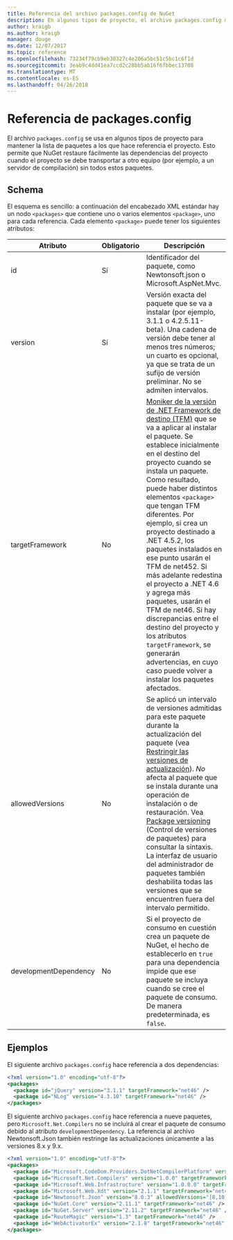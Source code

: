 ```yaml
---
title: Referencia del archivo packages.config de NuGet
description: En algunos tipos de proyecto, el archivo packages.config mantiene la lista de paquetes de NuGet usados en el proyecto.
author: kraigb
ms.author: kraigb
manager: douge
ms.date: 12/07/2017
ms.topic: reference
ms.openlocfilehash: 73234f79cb9eb30327c4e206a5bc51c5bc1c6f1d
ms.sourcegitcommit: 3eab9c4dd41ea7ccd2c28bb5ab16f6fbbec13708
ms.translationtype: MT
ms.contentlocale: es-ES
ms.lasthandoff: 04/26/2018
---
```

# <a name="packagesconfig-reference"></a>Referencia de packages.config

El archivo `packages.config` se usa en algunos tipos de proyecto para mantener la lista de paquetes a los que hace referencia el proyecto. Esto permite que NuGet restaure fácilmente las dependencias del proyecto cuando el proyecto se debe transportar a otro equipo (por ejemplo, a un servidor de compilación) sin todos estos paquetes.

## <a name="schema"></a>Schema

El esquema es sencillo: a continuación del encabezado XML estándar hay un nodo `<packages>` que contiene uno o varios elementos `<package>`, uno para cada referencia. Cada elemento `<package>` puede tener los siguientes atributos:

| Atributo | Obligatorio | Descripción |
| --- | --- | --- |
| id | Sí | Identificador del paquete, como Newtonsoft.json o Microsoft.AspNet.Mvc. | 
| version | Sí | Versión exacta del paquete que se va a instalar (por ejemplo, 3.1.1 o 4.2.5.11-beta). Una cadena de versión debe tener al menos tres números; un cuarto es opcional, ya que se trata de un sufijo de versión preliminar. No se admiten intervalos. | 
| targetFramework | No | [Moniker de la versión de .NET Framework de destino (TFM)](target-frameworks.md) que se va a aplicar al instalar el paquete. Se establece inicialmente en el destino del proyecto cuando se instala un paquete. Como resultado, puede haber distintos elementos `<package>` que tengan TFM diferentes. Por ejemplo, si crea un proyecto destinado a .NET 4.5.2, los paquetes instalados en ese punto usarán el TFM de net452. Si más adelante redestina el proyecto a .NET 4.6 y agrega más paquetes, usarán el TFM de net46. Si hay discrepancias entre el destino del proyecto y los atributos `targetFramework`, se generarán advertencias, en cuyo caso puede volver a instalar los paquetes afectados. | 
| allowedVersions | No | Se aplicó un intervalo de versiones admitidas para este paquete durante la actualización del paquete (vea [Restringir las versiones de actualización](../consume-packages/reinstalling-and-updating-packages.md#constraining-upgrade-versions)). *No* afecta al paquete que se instala durante una operación de instalación o de restauración. Vea [Package versioning](../reference/package-versioning.md#version-ranges-and-wildcards) (Control de versiones de paquetes) para consultar la sintaxis. La interfaz de usuario del administrador de paquetes también deshabilita todas las versiones que se encuentren fuera del intervalo permitido. | 
| developmentDependency | No | Si el proyecto de consumo en cuestión crea un paquete de NuGet, el hecho de establecerlo en `true` para una dependencia impide que ese paquete se incluya cuando se cree el paquete de consumo. De manera predeterminada, es `false`. | 

## <a name="examples"></a>Ejemplos

El siguiente archivo `packages.config` hace referencia a dos dependencias:

```xml
<?xml version="1.0" encoding="utf-8"?>
<packages>
  <package id="jQuery" version="3.1.1" targetFramework="net46" />
  <package id="NLog" version="4.3.10" targetFramework="net46" />
</packages>
```

El siguiente archivo `packages.config` hace referencia a nueve paquetes, pero `Microsoft.Net.Compilers` no se incluirá al crear el paquete de consumo debido al atributo `developmentDependency`. La referencia al archivo Newtonsoft.Json también restringe las actualizaciones únicamente a las versiones 8.x y 9.x.

```xml
<?xml version="1.0" encoding="utf-8"?>
<packages>
  <package id="Microsoft.CodeDom.Providers.DotNetCompilerPlatform" version="1.0.0" targetFramework="net46" />
  <package id="Microsoft.Net.Compilers" version="1.0.0" targetFramework="net46" developmentDependency="true" />
  <package id="Microsoft.Web.Infrastructure" version="1.0.0.0" targetFramework="net46" />
  <package id="Microsoft.Web.Xdt" version="2.1.1" targetFramework="net46" />
  <package id="Newtonsoft.Json" version="8.0.3" allowedVersions="[8,10)" targetFramework="net46" />
  <package id="NuGet.Core" version="2.11.1" targetFramework="net46" />
  <package id="NuGet.Server" version="2.11.2" targetFramework="net46" />
  <package id="RouteMagic" version="1.3" targetFramework="net46" />
  <package id="WebActivatorEx" version="2.1.0" targetFramework="net46" />
</packages>
```
